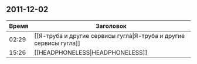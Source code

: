 ## 2011-12-02
| Время | Заголовок |
| --- | --- |
| 02:29 | [[Я-труба и другие сервисы гугла\|Я-труба и другие сервисы гугла]] |
| 15:26 | [[HEADPHONELESS\|HEADPHONELESS]] |
